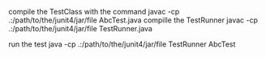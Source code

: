 compile the TestClass with the command
javac -cp .:/path/to/the/junit4/jar/file AbcTest.java
compille the TestRunner
javac -cp .:/path/to/the/junit4/jar/file TestRunner.java

run the test
java -cp .:/path/to/the/junit4/jar/file TestRunner AbcTest
